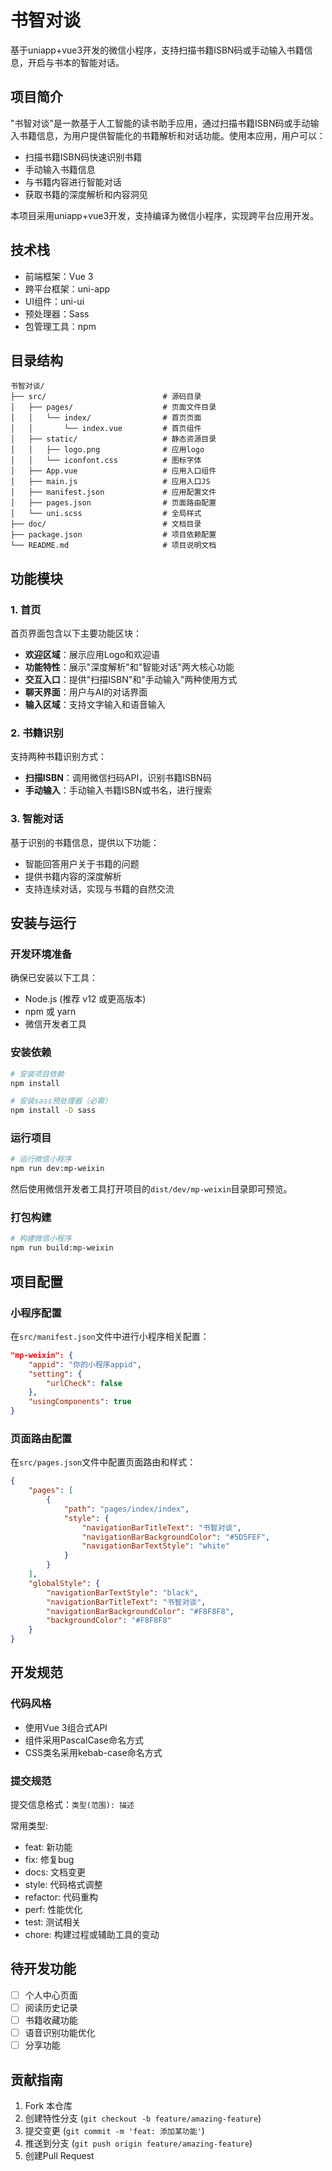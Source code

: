 # 书智对谈

基于uniapp+vue3开发的微信小程序，支持扫描书籍ISBN码或手动输入书籍信息，开启与书本的智能对话。

## 项目简介

"书智对谈"是一款基于人工智能的读书助手应用，通过扫描书籍ISBN码或手动输入书籍信息，为用户提供智能化的书籍解析和对话功能。使用本应用，用户可以：

- 扫描书籍ISBN码快速识别书籍
- 手动输入书籍信息
- 与书籍内容进行智能对话
- 获取书籍的深度解析和内容洞见

本项目采用uniapp+vue3开发，支持编译为微信小程序，实现跨平台应用开发。

## 技术栈

- 前端框架：Vue 3
- 跨平台框架：uni-app
- UI组件：uni-ui
- 预处理器：Sass
- 包管理工具：npm

## 目录结构

```
书智对谈/
├── src/                          # 源码目录
│   ├── pages/                    # 页面文件目录
│   │   └── index/                # 首页页面
│   │       └── index.vue         # 首页组件
│   ├── static/                   # 静态资源目录
│   │   ├── logo.png              # 应用logo
│   │   └── iconfont.css          # 图标字体
│   ├── App.vue                   # 应用入口组件
│   ├── main.js                   # 应用入口JS
│   ├── manifest.json             # 应用配置文件
│   ├── pages.json                # 页面路由配置
│   └── uni.scss                  # 全局样式
├── doc/                          # 文档目录
├── package.json                  # 项目依赖配置
└── README.md                     # 项目说明文档
```

## 功能模块

### 1. 首页

首页界面包含以下主要功能区块：

- **欢迎区域**：展示应用Logo和欢迎语
- **功能特性**：展示"深度解析"和"智能对话"两大核心功能
- **交互入口**：提供"扫描ISBN"和"手动输入"两种使用方式
- **聊天界面**：用户与AI的对话界面
- **输入区域**：支持文字输入和语音输入

### 2. 书籍识别

支持两种书籍识别方式：

- **扫描ISBN**：调用微信扫码API，识别书籍ISBN码
- **手动输入**：手动输入书籍ISBN或书名，进行搜索

### 3. 智能对话

基于识别的书籍信息，提供以下功能：

- 智能回答用户关于书籍的问题
- 提供书籍内容的深度解析
- 支持连续对话，实现与书籍的自然交流

## 安装与运行

### 开发环境准备

确保已安装以下工具：

- Node.js (推荐 v12 或更高版本)
- npm 或 yarn
- 微信开发者工具

### 安装依赖

```bash
# 安装项目依赖
npm install

# 安装sass预处理器（必需）
npm install -D sass
```

### 运行项目

```bash
# 运行微信小程序
npm run dev:mp-weixin
```

然后使用微信开发者工具打开项目的`dist/dev/mp-weixin`目录即可预览。

### 打包构建

```bash
# 构建微信小程序
npm run build:mp-weixin
```

## 项目配置

### 小程序配置

在`src/manifest.json`文件中进行小程序相关配置：

```json
"mp-weixin": {
    "appid": "你的小程序appid",
    "setting": {
        "urlCheck": false
    },
    "usingComponents": true
}
```

### 页面路由配置

在`src/pages.json`文件中配置页面路由和样式：

```json
{
    "pages": [
        {
            "path": "pages/index/index",
            "style": {
                "navigationBarTitleText": "书智对谈",
                "navigationBarBackgroundColor": "#5D5FEF",
                "navigationBarTextStyle": "white"
            }
        }
    ],
    "globalStyle": {
        "navigationBarTextStyle": "black",
        "navigationBarTitleText": "书智对谈",
        "navigationBarBackgroundColor": "#F8F8F8",
        "backgroundColor": "#F8F8F8"
    }
}
```

## 开发规范

### 代码风格

- 使用Vue 3组合式API
- 组件采用PascalCase命名方式
- CSS类名采用kebab-case命名方式

### 提交规范

提交信息格式：`类型(范围): 描述`

常用类型:
- feat: 新功能
- fix: 修复bug
- docs: 文档变更
- style: 代码格式调整
- refactor: 代码重构
- perf: 性能优化
- test: 测试相关
- chore: 构建过程或辅助工具的变动

## 待开发功能

- [ ] 个人中心页面
- [ ] 阅读历史记录
- [ ] 书籍收藏功能
- [ ] 语音识别功能优化
- [ ] 分享功能

## 贡献指南

1. Fork 本仓库
2. 创建特性分支 (`git checkout -b feature/amazing-feature`)
3. 提交变更 (`git commit -m 'feat: 添加某功能'`)
4. 推送到分支 (`git push origin feature/amazing-feature`)
5. 创建Pull Request

